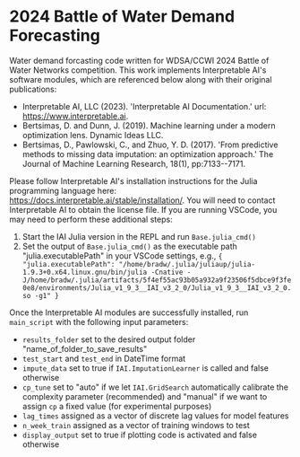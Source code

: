 # 2024 Battle of Water Demand Forecasting
Water demand forcasting code written for WDSA/CCWI 2024 Battle of Water Networks competition. This work implements Interpretable AI's software modules, which are referenced below along with their original publications:
- Interpretable AI, LLC (2023). 'Interpretable AI Documentation.' url: https://www.interpretable.ai.
- Bertsimas, D. and Dunn, J. (2019). Machine learning under a modern optimization lens. Dynamic Ideas LLC.
- Bertsimas, D., Pawlowski, C., and Zhuo, Y. D. (2017). 'From predictive methods to missing data imputation: an optimization approach.' The Journal of Machine Learning Research, 18(1), pp:7133--7171.

Please follow Interpretable AI's installation instructions for the Julia programming language here: https://docs.interpretable.ai/stable/installation/. You will need to contact Interpretable AI to obtain the license file. If you are running VSCode, you may need to perform these additional steps:
1. Start the IAI Julia version in the REPL and run `Base.julia_cmd()`
2. Set the output of `Base.julia_cmd()` as the executable path "julia.executablePath" in your VSCode settings, e.g., 
`{
    "julia.executablePath": "/home/bradw/.julia/juliaup/julia-1.9.3+0.x64.linux.gnu/bin/julia -Cnative -J/home/bradw/.julia/artifacts/5f4ef55ac93b05a932a9f23506f5dbce9f3fe0e8/environments/Julia_v1_9_3__IAI_v3_2_0/Julia_v1_9_3__IAI_v3_2_0.so -g1"
}`

Once the Interpretable AI modules are successfully installed, run `main_script` with the following input parameters:
- `results_folder` set to the desired output folder "name_of_folder_to_save_results"
- `test_start` and `test_end` in DateTime format
- `impute_data` set to true if `IAI.ImputationLearner` is called and false otherwise
- `cp_tune` set to "auto" if we let `IAI.GridSearch` automatically calibrate the complexity parameter (recommended) and "manual" if we want to assign `cp` a fixed value (for experimental purposes)
- `lag_times` assigned as a vector of discrete lag values for model features
- `n_week_train` assigned as a vector of training windows to test
- `display_output` set to true if plotting code is activated and false otherwise 
